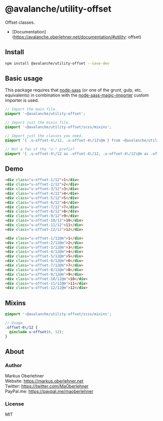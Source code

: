 # @avalanche/utility-offset
Offset classes.

- [Documentation](https://avalanche.oberlehner.net/documentation/#utility: offset)

## Install
```bash
npm install @avalanche/utility-offset --save-dev
```

## Basic usage
This package requires that [node-sass](https://github.com/sass/node-sass) (or one of the grunt, gulp, etc. equivalents) in combination with the [node-sass-magic-importer](https://github.com/maoberlehner/node-sass-magic-importer) custom importer is used.

```scss
// Import the main file.
@import '~@avalanche/utility-offset';

// Import just the mixin file.
@import '~@avalanche/utility-offset/scss/mixins';

// Import just the classes you need.
@import '{ .u-offset-4\/12, .u-offset-4\/12\@m } from ~@avalanche/utility-offset';

// Not a fan of the "u-" prefix?
@import '{ .u-offset-4\/12 as .offset-4\/12, .u-offset-4\/12\@m as .offset-4\/12\@m } from ~@avalanche/utility-offset';
```

## Demo
```html
<div class="u-offset-1/12">1</div>
<div class="u-offset-2/12">2</div>
<div class="u-offset-3/12">3</div>
<div class="u-offset-4/12">4</div>
<div class="u-offset-5/12">5</div>
<div class="u-offset-6/12">6</div>
<div class="u-offset-7/12">7</div>
<div class="u-offset-8/12">8</div>
<div class="u-offset-9/12">9</div>
<div class="u-offset-10/12">10</div>
<div class="u-offset-11/12">11</div>
<div class="u-offset-12/12">12</div>
```

```html
<div class="u-offset-1/12@m">1</div>
<div class="u-offset-2/12@m">2</div>
<div class="u-offset-3/12@m">3</div>
<div class="u-offset-4/12@m">4</div>
<div class="u-offset-5/12@m">5</div>
<div class="u-offset-6/12@m">6</div>
<div class="u-offset-7/12@m">7</div>
<div class="u-offset-8/12@m">8</div>
<div class="u-offset-9/12@m">9</div>
<div class="u-offset-10/12@m">10</div>
<div class="u-offset-11/12@m">11</div>
<div class="u-offset-12/12@m">12</div>
```

## Mixins
```scss
@import '~@avalanche/utility-offset/scss/mixins';

// Usage.
.offset-6\/12 {
  @include u-offset(6, 12);
}
```

## About
### Author
Markus Oberlehner  
Website: https://markus.oberlehner.net  
Twitter: https://twitter.com/MaOberlehner  
PayPal.me: https://paypal.me/maoberlehner

### License
MIT
